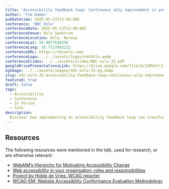 ```yaml
---
title: 'Accessibility feedback loop: Continuous a11y improvement in your development life cycle'
author: 'Tim Damen'
pubDatetime: 2025-05-23T13:40:00Z
conference: 'NDC Oslo'
conferenceDate: 2025-05-23T13:40:00Z
conferenceVenue: Oslo Spektrum
conferenceLocation: Oslo, Norway
conferenceLat: 59.9077630356
conferenceLong: 10.7527803222
conferenceURL: https://ndcoslo.com/
conferenceLogo: ../../assets/logos/ndcOslo.webp
conferenceSlides: ../../assets/slides/NDC-oslo-25.pdf
googleDrivePresentationsLink: https://drive.google.com/file/d/1XBVo7r13gSQFZxcHvUSSS02yiqrQtph9/view?usp=sharing
ogImage: ../../assets/images/ndc-oslo-25-og.webp
slug: ndc-oslo-25-accessibility-feedback-loop-continuous-a11y-improvement-in-your-development-life-cycle
featured: true
draft: false
tags:
  - Accessibility
  - Conference
  - In Person
  - Talk
description:
  Discover how implementing an accessibility feedback loop can transform your development process. Learn about continuous WCAG evaluations, rapid feedback cycles, and accessibility integration that fits within agile methodologies. We'll explore real-world strategies and their impact on development teams.
---
```


## Resources
The following resources were mentioned in the talk, used for research, or are otherwise relevant:
- [WebAIM’s Hierarchy for Motivating Accessibility Change](https://webaim.org/blog/motivating-accessibility-change/)
- [Web accessibility in your organisation: roles and responsibilities](https://www.digitoegankelijk.nl/sites/default/files/2022-09/Web%20accessibility%20in%20your%20organisation.pdf)
- [Project by Hidde de Vries: WCAG reporter](https://hidde.blog/introducing-an-eleventy-starter-project-for-wcag-reports/)
- [WCAG-EM: Website Accessibility Conformance Evaluation Methodology](https://www.w3.org/WAI/test-evaluate/conformance/wcag-em/)
